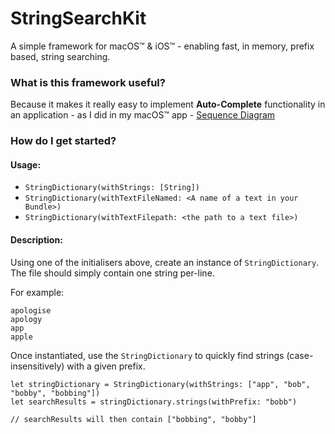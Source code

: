 # StringSearchKit
A simple framework for macOS™ & iOS™ - enabling fast, in memory, prefix based, string searching.

### What is this framework useful?

Because it makes it really easy to implement **Auto-Complete** functionality in an application - as I did in my macOS™ app - [Sequence Diagram](https://itunes.apple.com/gb/app/sequence-diagram/id1195426709?mt=12) 

### How do I get started?

#### Usage:

   - `StringDictionary(withStrings: [String])`
   - `StringDictionary(withTextFileNamed: <A name of a text in your Bundle>)`
   - `StringDictionary(withTextFilepath: <the path to a text file>)`
   
#### Description:

Using one of the initialisers above, create an instance of `StringDictionary`.
The file should simply contain one string per-line.

For example:
```
apologise
apology
app
apple
```

Once instantiated, use the `StringDictionary` to quickly find strings (case-insensitively) with a given prefix.

```
let stringDictionary = StringDictionary(withStrings: ["app", "bob", "bobby", "bobbing"])
let searchResults = stringDictionary.strings(withPrefix: "bobb")

// searchResults will then contain ["bobbing", "bobby"]
```

